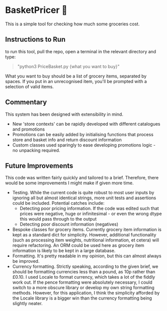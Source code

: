# BasketPricer :shopping_cart:
This is a simple tool for checking how much some groceries cost.

## Instructions to Run
to run this tool, pull the repo, open a terminal in the relevant directory and type:
>"python3 PriceBasket.py {what you want to buy}"

What you want to buy should be a list of grocery items, separated by spaces. If you put in an unrecognised item, you'll be prompted with a selection of valid items.

## Commentary
This system has been designed with extensibility in mind.
- New 'store contexts' can be rapidly developed with different catalogues and promotions
- Promotions can be easily added by initialising functions that process store and basket info and return discount information
- Custom classes used sparingly to ease developing promotions logic - no unpacking required.

## Future Improvements
This code was written fairly quickly and tailored to a brief. Therefore, there would be some improvements I might make if given more time.
- Testing. While the current code is quite robust to most user inputs by ignoring all but almost identical strings, more unit tests and assertions could be included. Potential catches include:
    - Detecting poor pricing information. If the code was edited such that prices were negative, huge or infinitesimal - or even the wrong dtype this would pass through to the output
    - Detecting poor discount information (negatives)
- Bespoke classes for grocery items. Currently grocery item information is kept as a standard dict for simplicity. However, additional functionality (such as processing item weights, nutritional information, et cetera) will require refactoring. An ORM could be used here as grocery item information is likely to be kept in a large database.
- Formatting. It's pretty readable in my opinion, but this can almost always be improved.
- Currency formatting. Strictly speaking, according to the given brief, we should be formatting currencies less than a pound, as 10p rather than £0.10. I used Locale to format currency, which takes a lot of the fiddly work out. If the pence formatting were absolutely necessary, I could switch to a more obscure library or develop my own string formatting methods. However, for this application, I think the simplicity afforded by the Locale library is a bigger win than the currency formatting being slightly neater.